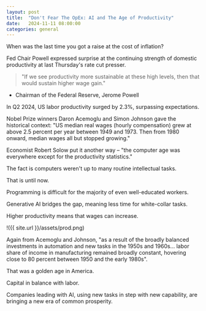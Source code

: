 ```yaml
---
layout: post
title:  "Don't Fear The OpEx: AI and The Age of Productivity"
date:   2024-11-11 08:00:00
categories: general
---
```


When was the last time you got a raise at the cost of inflation?

Fed Chair Powell expressed surprise at the continuing strength of domestic productivity at last Thursday's rate cut presser.

>"If we see productivity more sustainable at these high levels, then that would sustain higher wage gain."
- Chairman of the Federal Reserve, Jerome Powell

In Q2 2024, US labor productivity surged by 2.3%, surpassing expectations.

Nobel Prize winners Daron Acemoglu and Simon Johnson gave the historical context: "US median real wages (hourly compensation) grew at above 2.5 percent per year between 1949 and 1973. Then from 1980 onward, median wages all but stopped growing."

Economist Robert Solow put it another way – "the computer age was everywhere except for the productivity statistics." 

The fact is computers weren't up to many routine intellectual tasks.

That is until now.

Programming is difficult for the majority of even well-educated workers. 

Generative AI bridges the gap, meaning less time for white-collar tasks.

Higher productivity means that wages can increase.

!({{ site.url }}/assets/prod.png)

Again from Acemoglu and Johnson, "as a result of the broadly balanced investments in automation and new tasks in the 1950s and 1960s... labor share of income in manufacturing remained broadly constant, hovering close to 80 percent between 1950 and the early 1980s".

That was a golden age in America.

Capital in balance with labor. 

Companies leading with AI, using new tasks in step with new capability, are bringing a new era of common prosperity.
